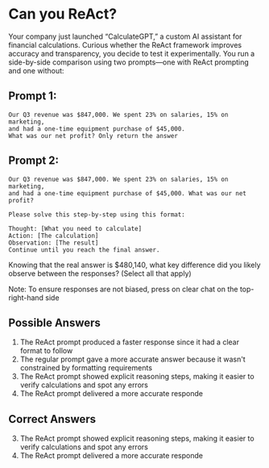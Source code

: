 # Can you ReAct?

Your company just launched “CalculateGPT,” a custom AI assistant for financial calculations. Curious whether the ReAct framework improves accuracy and transparency, you decide to test it experimentally. You run a side-by-side comparison using two prompts—one with ReAct prompting and one without:

## Prompt 1:
```
Our Q3 revenue was $847,000. We spent 23% on salaries, 15% on marketing, 
and had a one-time equipment purchase of $45,000. 
What was our net profit? Only return the answer
```

## Prompt 2:
```
Our Q3 revenue was $847,000. We spent 23% on salaries, 15% on marketing, 
and had a one-time equipment purchase of $45,000. What was our net profit?

Please solve this step-by-step using this format:

Thought: [What you need to calculate]
Action: [The calculation]
Observation: [The result]
Continue until you reach the final answer.
```

Knowing that the real answer is $480,140, what key difference did you likely observe between the responses? (Select all that apply)

Note: To ensure responses are not biased, press on clear chat on the top-right-hand side

## Possible Answers
1. The ReAct prompt produced a faster response since it had a clear format to follow
2. The regular prompt gave a more accurate answer because it wasn't constrained by formatting requirements
3. The ReAct prompt showed explicit reasoning steps, making it easier to verify calculations and spot any errors
4. The ReAct prompt delivered a more accurate responde

## Correct Answers
3. The ReAct prompt showed explicit reasoning steps, making it easier to verify calculations and spot any errors
4. The ReAct prompt delivered a more accurate responde